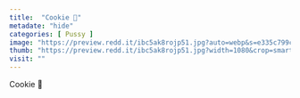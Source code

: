 ```yaml
---
title:  "Cookie 🍪"
metadate: "hide"
categories: [ Pussy ]
image: "https://preview.redd.it/ibc5ak8rojp51.jpg?auto=webp&s=e335c799c53527db632de5a5c45350636990a19b"
thumb: "https://preview.redd.it/ibc5ak8rojp51.jpg?width=1080&crop=smart&auto=webp&s=30d21e03dcd9cfe95a305ab1ce312fa0ba8c543c"
visit: ""
---
```

Cookie 🍪
